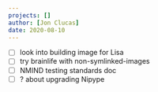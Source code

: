 ```yaml
---
projects: []
author: [Jon Clucas]
date: 2020-08-10
---
```


- [ ] look into building image for Lisa
- [ ] try brainlife with non-symlinked-images
- [ ] NMIND testing standards doc
- [ ] ? about upgrading Nipype